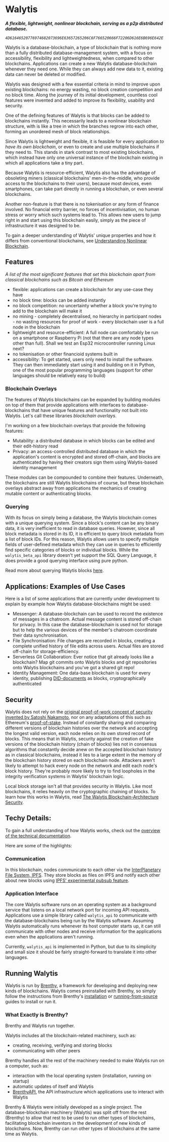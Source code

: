 # Walytis

**_A flexible, lightweight, nonlinear blockchain, serving as a p2p distributed database._**

_`4D61646520776974682073696E63657265206C6F766520666F72206D616E6B696E642E`_

Walytis is a database-blockchain, a type of blockchain that is nothing more than a fully distributed database-management system, with a focus on accessibility, flexibility and lightweightedness, when compared to other blockchains.
Applications can create a new Walytis database-blockchain whenever they need one.
While they can always add new data to it, existing data can never be deleted or modified.

Walytis was designed with a few essential criteria in mind to improve upon existing blockchains: no energy wasting, no block creation competition and no block time.
Along the journey of its initial development, countless cool features were invented and added to improve its flexibility, usability and security.

One of the defining features of Walytis is that blocks can be added to blockchains instantly.
This necessarily leads to a nonlinear blockchain structure, with is like a tree in which the branches regrow into each other, forming an unordered mesh of block relationships.

Since Walytis is lightweight and flexible, it is feasible for every application _to have its own blockchain_, or even to create and use multiple blockchains if they need to.
This stands in stark contrast to most existing blockchains, which instead have only one universal instance of the blockchain existing in which all applications take a tiny part.

Because Walytis is resource-efficient, Walytis also has the advantage of obsoleting miners (classical blockchains' men-in-the-middle, who provide access to the blockchains to their users), because most devices, even smartphones, can take part directly in running a blockchain, or even several blockchains.

Another non-feature is that there is no tokenisation or any form of finance involved.
No financial entry barrier, no forces of incentivisation, no human stress or worry which such systems lead to.
This allows new users to jump right in and start using this blockchain easily, simply as the piece of infrastructure it was designed to be.

To gain a deeper understanding of Walytis' unique properties and how it differs from conventional blockchains, see [Understanding Nonlinear Blockchain](UnderstandingNonlinearBlockchain.md).

## Features

_A list of the most significant features that set this blockchain apart from classical blockchains such as Bitcoin and Ethereum_

- flexible: applications can create a blockchain for any use-case they have
- no block time: blocks can be added instantly
- no block competition: no uncertainty whether a block you're trying to add to the blockchain will make it
- no mining - completely decentralised, no hierarchy in participant nodes - no wasting resources for proof of work - every blockchain user is a full node in the blockchain
- lightweight and resource-efficient: A full node can comfortably be run on a smartphone or Raspberry Pi (not that there are any node types other than full). Shall we test an Esp32 microcontroller running Linux next?
- no tokenisation or other financioid systems built in
- accessibility: To get started, users only need to install the software. They can then immediately start using it and building on it in Python, one of the most popular programming languages (support for other languages should be relatively easy to build)

### Blockchain Overlays

The features of Walytis blockchains can be expanded by building modules on top of them that provide applications with interfaces to database-blockchains that have unique features and functionality not built into Walytis.
Let's call these libraries _blockchain overlays_.

I'm working on a few blockchain overlays that provide the following features:

- Mutability: a distributed database in which blocks can be edited and their edit-history read
- Privacy: an access-controlled distributed database in which the application's content is encrypted and stored off-chain, and blocks are authenticated by having their creators sign them using Walytis-based identity management

These modules can be compounded to combine their features.
Underneath, the blockchains are still Walytis blockchains of course, but these blockchain overlays abstract away from applications the mechanics of creating mutable content or authenticating blocks.

### Querying

With its focus on simply being a database, the Walytis blockchain comes with a unique querying system.
Since a block's content can be any binary data, it is very inefficient to read in database queries.
However, since all block metadata is stored in its ID, it is efficient to query block metadata from a list of block IDs.
For this reason, Walytis allows users to specify multiple fields of user-defined metadata which they can use in queries to efficiently find specific categories of blocks or individual blocks.
While the `walytis_beta_api` library doesn't yet support the SQL Query Language, it does provide a good querying interface using pure python.

Read more about querying Walytis blocks [here](../Tutorials/5-QueryingBlocks.md).

## Applications: Examples of Use Cases

Here is a list of some applications that are currently under development to explain by example how Walytis database-blockchains might be used:

- Messenger: A database-blockchain can be used to record the existence of messages in a chatroom. Actual message content is stored off-chain for privacy. In this case the database-blockchain is used not for storage but to help the various devices of the member's chatroom coordinate their data synchronisation.
- File Synchronisation: File changes are recorded in blocks, creating a complete unified history of file edits across users. Actual files are stored off-chain for storage-efficiency.
- Serverless Git Collaboration: Ever notice that git already looks like a blockchain? Map git commits onto Walytis blocks and git repositories onto Walytis blockchains and you've got a shared git repo!
- Identity Management: One data-base blockchain is used for every identity, publishing [DID-documents](https://www.w3.org/TR/did-1.0/) as blocks, cryptographically authenticated 

## Security

Walytis does not rely on the [original proof-of-work concept of security invented by Satoshi Nakamoto](https://bitcoin.org/bitcoin.pdf), nor on any adaptations of this such as Ethereum's [proof-of-stake](https://ethereum.org/en/developers/docs/consensus-mechanisms/pos/).
Instead of constantly sharing and comparing different versions of blockchain histories over the network and accepting the longest valid version, each node relies on its own stored record of blocks.
This means that in Walytis, security against the creation of fake versions of the blockchain history (chain of blocks) lies not in consensus algorithms that constantly decide anew on the accepted blockchain history as in classical blockchains, instead it lies to a large extent in the memory of the blockchain history stored on each blockchain node.
Attackers aren't likely to attempt to hack every node on the network and edit each node's block history.
They're probably more likely to try to find loopholes in the integrity verification systems in Walytis' blockchain logic.

Local block storage isn't all that provides security in Walytis.
Like most blockchains, it relies heavily on the cryptographic chaining of blocks.
To learn how this works in Walytis, read [The Walytis Blockchain-Architecture Security](../Technical/WalytisBlockchainSecurity.md).

## Techy Details:

To gain a full understanding of how Walytis works, check out the [overview of the technical documentation](../../../WalytisIdentities/tests/walid_docker/python_packages/Walytis_Beta/docs/DocsOverview.md#Technical).

Here are some of the highlights:

### Communication

In this blockchain, nodes communicate to each other via the [InterPlanetary File System, IPFS](https://ipfs.tech).
They store blocks as files on IPFS and notify each other about new blocks using [IPFS' experimental pubsub feature](https://blog.ipfs.tech/25-pubsub/).

### Application Interface

The core Walytis software runs on an operating system as a background service that listens on a local network port for incoming API requests.
Applications use a simple library called `walytis_api` to communicate with the database-blockchains being run by the Walytis software.
Assuming Walytis automatically runs whenever its host computer starts up, it can still communicate with other nodes and receive information for the applications even when the applications aren't running.

Currently, `walytis_api` is implemented in Python, but due to its simplicity and small size it should be fairly straight-forward to translate it into other languages.

## Running Walytis

Walytis is run by [Brenthy](https://github.com/emendir/BrenthyAndWalytis/blob/master/Documentation/Brenthy/Meaning/IntroductionToBrenthy.md), a framework for developing and deploying new kinds of blockchains.
Walytis comes preinstalled with Brenthy, so simply follow the instructions from Brenthy's [installation](https://github.com/emendir/BrenthyAndWalytis/blob/master/Documentation/Brenthy/User/InstallingBrenthy.md) or [running-from-source](https://github.com/emendir/BrenthyAndWalytis/blob/master/Documentation/Brenthy/User/RunningFromSource.md) guides to install or run it.

### What Exactly is Brenthy?

Brenthy and Walytis run together.

Walytis includes all the blockchain-related machinery, such as:

- creating, receiving, verifying and storing blocks
- communicating with other peers

Brenthy handles all the rest of the machinery needed to make Walytis run on a computer, such as:

- interaction with the local operating system (installation, running on startup)
- automatic updates of itself and Walytis
- [BrenthyAPI](https://github.com/emendir/BrenthyAndWalytis/blob/master/Documentation/Brenthy/Technical/BrenthyAPI.md), the API infrastructure which applications use to interact with Walytis

Brenthy & Walytis were initially developed as a single project.
The database-blockchain machinery (Walytis) was split off from the rest (Brenthy) to allow that rest to be used to run other types of blockchains, facilitating blockchain inventors in the development of new kinds of blockchains.
Now, Brenthy can run other types of blockchains at the same time as Walytis.

